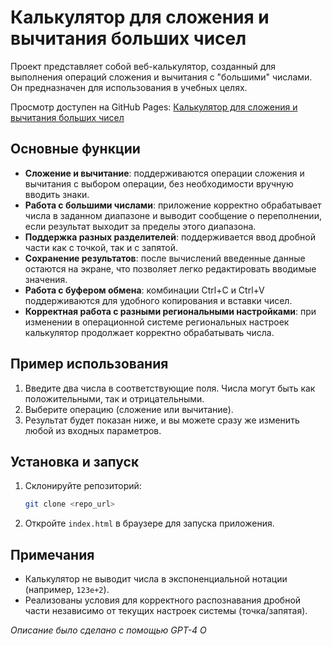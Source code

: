 # Калькулятор для сложения и вычитания больших чисел

Проект представляет собой веб-калькулятор, созданный для выполнения операций сложения и вычитания с "большими" числами. Он предназначен для использования в учебных целях.

Просмотр доступен на GitHub Pages: [Калькулятор для сложения и вычитания больших чисел]()

## Основные функции

- **Сложение и вычитание**: поддерживаются операции сложения и вычитания с выбором операции, без необходимости вручную вводить знаки.
- **Работа с большими числами**: приложение корректно обрабатывает числа в заданном диапазоне и выводит сообщение о переполнении, если результат выходит за пределы этого диапазона.
- **Поддержка разных разделителей**: поддерживается ввод дробной части как с точкой, так и с запятой.
- **Сохранение результатов**: после вычислений введенные данные остаются на экране, что позволяет легко редактировать вводимые значения.
- **Работа с буфером обмена**: комбинации Ctrl+C и Ctrl+V поддерживаются для удобного копирования и вставки чисел.
- **Корректная работа с разными региональными настройками**: при изменении в операционной системе региональных настроек калькулятор продолжает корректно обрабатывать числа.

## Пример использования

1. Введите два числа в соответствующие поля. Числа могут быть как положительными, так и отрицательными.
2. Выберите операцию (сложение или вычитание).
3. Результат будет показан ниже, и вы можете сразу же изменить любой из входных параметров.

## Установка и запуск

1. Склонируйте репозиторий:
   ```bash
   git clone <repo_url>
   ```
2. Откройте `index.html` в браузере для запуска приложения.

## Примечания

- Калькулятор не выводит числа в экспоненциальной нотации (например, `123e+2`).
- Реализованы условия для корректного распознавания дробной части независимо от текущих настроек системы (точка/запятая).

_Описание было сделано с помощью GPT-4 O_
